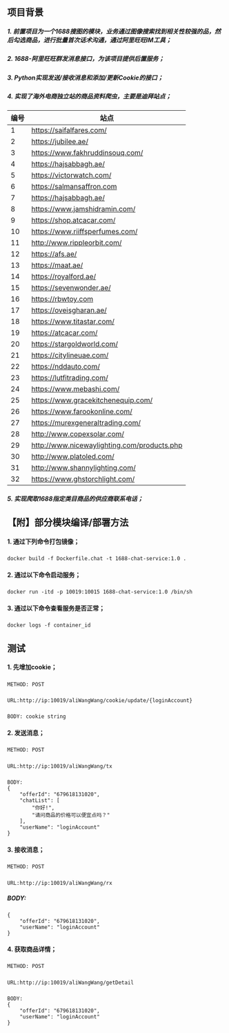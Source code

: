 ## 项目背景

##### 1. 前置项目为一个1688搜图的模块，业务通过图像搜索找到相关性较强的品，然后勾选商品，进行批量首次话术沟通，通过阿里旺旺IM工具；

##### 2. 1688-阿里旺旺群发消息接口，为该项目提供后置服务；

##### 3. Python实现发送/接收消息和添加/更新Cookie的接口；

##### 4. 实现了海外电商独立站的商品资料爬虫，主要是迪拜站点；

| 编号     | 站点                            |
|--------| ------------------------------- |
| 1      | https://saifalfares.com/        |
| 2      | https://jubilee.ae/     |
| 3      | https://www.fakhruddinsouq.com/ |
| 4      | https://hajsabbagh.ae/ |
| 5      | https://victorwatch.com/ |
| 6      | https://salmansaffron.com |
| 7      | https://hajsabbagh.ae/ |
| 8      | https://www.jamshidramin.com/ |
| 9      | https://shop.atcacar.com/ |
| 10     | https://www.riiffsperfumes.com/ |
| 11     | http://www.rippleorbit.com/ |
| 12     | https://afs.ae/ |
| 13     | https://maat.ae/ |
| 14     | https://royalford.ae/ |
| 15     | https://sevenwonder.ae/ |
| 16     | https://rbwtoy.com |
 | 17     | https://oveisgharan.ae/ |
 | 18     | https://www.titastar.com/ |
 | 19     | https://atcacar.com/ |
 | 20     | https://stargoldworld.com/ |
 | 21     | https://citylineuae.com/ |
 | 22     | https://nddauto.com/ |
 | 23     | https://lutfitrading.com/ |
 | 24     | https://www.mebashi.com/ |
 | 25     | https://www.gracekitchenequip.com/ |
 | 26     | https://www.farookonline.com/ |
 | 27     | https://murexgeneraltrading.com/ |
 | 28     | http://www.copexsolar.com/  | 
 | 29     | http://www.nicewaylighting.com/products.php |
 | 30     | http://www.platoled.com/ |
 | 31     | http://www.shannylighting.com/ |
 | 32     | https://www.ghstorchlight.com/ | 

##### 5. 实现爬取1688指定类目商品的供应商联系电话；

## 【附】部分模块编译/部署方法

#### 1. 通过下列命令打包镜像；

#####

    docker build -f Dockerfile.chat -t 1688-chat-service:1.0 .

#### 2. 通过以下命令启动服务；

#####

    docker run -itd -p 10019:10015 1688-chat-service:1.0 /bin/sh

#### 3. 通过以下命令查看服务是否正常；

#####

    docker logs -f container_id

## 测试

#### 1. 先增加cookie；

#####

    METHOD: POST

#####

    URL:http://ip:10019/aliWangWang/cookie/update/{loginAccount}

#####

    BODY: cookie string

#### 2. 发送消息；

#####

    METHOD: POST

#####

    URL:http://ip:10019/aliWangWang/tx

#####

    BODY:
    {
    	"offerId": "679618131020",
    	"chatList": [
    		"你好!",
    		"请问商品的价格可以便宜点吗？"
    	],
    	"userName": "loginAccount"
    }

#### 3. 接收消息；

#####

    METHOD: POST

#####

    URL:http://ip:10019/aliWangWang/rx

##### BODY:

    {
    	"offerId": "679618131020",
    	"userName": "loginAccount"
    }

#### 4. 获取商品详情；

#####

    METHOD: POST

#####

    URL:http://ip:10019/aliWangWang/getDetail

#####

    BODY:
    {
    	"offerId": "679618131020",
    	"userName": "loginAccount"
    }

